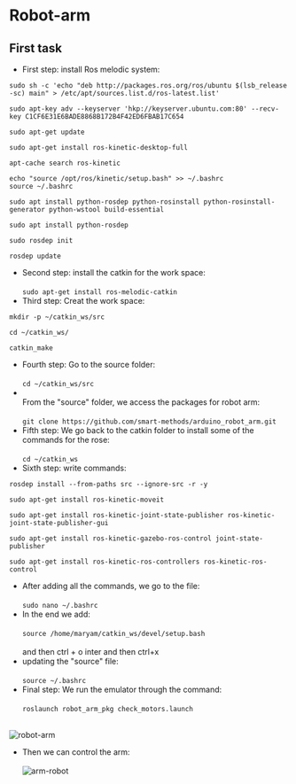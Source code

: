 # Robot-arm
## First task
- First step: install Ros melodic system:<br/>

 ```
sudo sh -c 'echo "deb http://packages.ros.org/ros/ubuntu $(lsb_release -sc) main" > /etc/apt/sources.list.d/ros-latest.list'

sudo apt-key adv --keyserver 'hkp://keyserver.ubuntu.com:80' --recv-key C1CF6E31E6BADE8868B172B4F42ED6FBAB17C654

sudo apt-get update

sudo apt-get install ros-kinetic-desktop-full

apt-cache search ros-kinetic

echo "source /opt/ros/kinetic/setup.bash" >> ~/.bashrc
source ~/.bashrc

sudo apt install python-rosdep python-rosinstall python-rosinstall-generator python-wstool build-essential

sudo apt install python-rosdep

sudo rosdep init

rosdep update
```

- Second step: install the catkin for the work space:<br/>
<br/>`sudo apt-get install ros-melodic-catkin`
- Third step: Creat the work space:

```
mkdir -p ~/catkin_ws/src

cd ~/catkin_ws/

catkin_make
```

- Fourth step: Go to the source folder:<br/>
<br/>`cd ~/catkin_ws/src`
- <br/>From the "source" folder, we access the packages for robot arm:<br/>
<br/>`git clone https://github.com/smart-methods/arduino_robot_arm.git`
- Fifth step: We go back to the catkin folder to install some of the commands for the rose:<br/>
<br/>`cd ~/catkin_ws`
- Sixth step: write commands:<br/>
```
rosdep install --from-paths src --ignore-src -r -y

sudo apt-get install ros-kinetic-moveit

sudo apt-get install ros-kinetic-joint-state-publisher ros-kinetic-joint-state-publisher-gui

sudo apt-get install ros-kinetic-gazebo-ros-control joint-state-publisher

sudo apt-get install ros-kinetic-ros-controllers ros-kinetic-ros-control
```

- After adding all the commands, we go to the file:<br/>
 <br/>`sudo nano ~/.bashrc`
- In the end we add:<br/>
 <br/>`source /home/maryam/catkin_ws/devel/setup.bash`<br/>
 <br/> and then ctrl + o
inter and then ctrl+x <br/>
- updating the "source" file:<br/>
<br/>`source ~/.bashrc`
-  Final step: We run the emulator through the command:<br/>
<br/>`roslaunch robot_arm_pkg check_motors.launch`


 <br/>![robot-arm](https://user-images.githubusercontent.com/85634146/129487558-2b859587-1245-4c33-8943-12af839c1fcd.png)
- Then we can control the arm:<br/>
 <br/>![arm-robot](https://user-images.githubusercontent.com/85634146/129487680-5833dfea-6628-4a7d-980d-ea1353121924.png)















